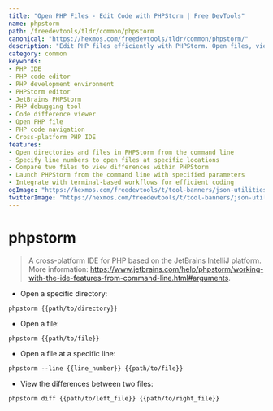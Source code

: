 ```yaml
---
title: "Open PHP Files - Edit Code with PHPStorm | Free DevTools"
name: phpstorm
path: /freedevtools/tldr/common/phpstorm
canonical: "https://hexmos.com/freedevtools/tldr/common/phpstorm/"
description: "Edit PHP files efficiently with PHPStorm. Open files, view differences, and navigate to specific lines for debugging. Free online tool, no registration required."
category: common
keywords:
- PHP IDE
- PHP code editor
- PHP development environment
- PHPStorm editor
- JetBrains PHPStorm
- PHP debugging tool
- Code difference viewer
- Open PHP file
- PHP code navigation
- Cross-platform PHP IDE
features:
- Open directories and files in PHPStorm from the command line
- Specify line numbers to open files at specific locations
- Compare two files to view differences within PHPStorm
- Launch PHPStorm from the command line with specified parameters
- Integrate with terminal-based workflows for efficient coding
ogImage: "https://hexmos.com/freedevtools/t/tool-banners/json-utilities-banner.png"
twitterImage: "https://hexmos.com/freedevtools/t/tool-banners/json-utilities-banner.png"
---
```


# phpstorm

> A cross-platform IDE for PHP based on the JetBrains IntelliJ platform.
> More information: <https://www.jetbrains.com/help/phpstorm/working-with-the-ide-features-from-command-line.html#arguments>.

- Open a specific directory:

`phpstorm {{path/to/directory}}`

- Open a file:

`phpstorm {{path/to/file}}`

- Open a file at a specific line:

`phpstorm --line {{line_number}} {{path/to/file}}`

- View the differences between two files:

`phpstorm diff {{path/to/left_file}} {{path/to/right_file}}`
